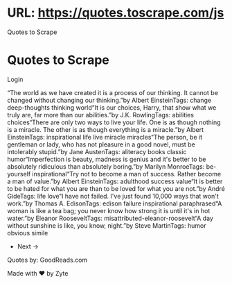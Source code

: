 # URL: https://quotes.toscrape.com/js



Quotes to Scrape



Quotes to Scrape
================


Login




“The world as we have created it is a process of our thinking. It cannot be changed without changing our thinking.”by Albert EinsteinTags: change deep-thoughts thinking world“It is our choices, Harry, that show what we truly are, far more than our abilities.”by J.K. RowlingTags: abilities choices“There are only two ways to live your life. One is as though nothing is a miracle. The other is as though everything is a miracle.”by Albert EinsteinTags: inspirational life live miracle miracles“The person, be it gentleman or lady, who has not pleasure in a good novel, must be intolerably stupid.”by Jane AustenTags: aliteracy books classic humor“Imperfection is beauty, madness is genius and it's better to be absolutely ridiculous than absolutely boring.”by Marilyn MonroeTags: be-yourself inspirational“Try not to become a man of success. Rather become a man of value.”by Albert EinsteinTags: adulthood success value“It is better to be hated for what you are than to be loved for what you are not.”by André GideTags: life love“I have not failed. I've just found 10,000 ways that won't work.”by Thomas A. EdisonTags: edison failure inspirational paraphrased“A woman is like a tea bag; you never know how strong it is until it's in hot water.”by Eleanor RooseveltTags: misattributed-eleanor-roosevelt“A day without sunshine is like, you know, night.”by Steve MartinTags: humor obvious simile

* Next →


Quotes by: GoodReads.com

Made with ❤ by Zyte



